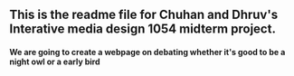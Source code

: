 ## This is the readme file for Chuhan and Dhruv's Interative media design 1054 midterm project.
#### We are going to create a webpage on debating whether it's good to be a night owl or a early bird

